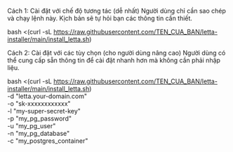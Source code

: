 Cách 1: Cài đặt với chế độ tương tác (dễ nhất)
Người dùng chỉ cần sao chép và chạy lệnh này. Kịch bản sẽ tự hỏi bạn các thông tin cần thiết.

bash <(curl -sL https://raw.githubusercontent.com/TEN_CUA_BAN/letta-installer/main/install_letta.sh)

Cách 2: Cài đặt với các tùy chọn (cho người dùng nâng cao)
Người dùng có thể cung cấp sẵn thông tin để cài đặt nhanh hơn mà không cần phải nhập liệu.

bash <(curl -sL https://raw.githubusercontent.com/TEN_CUA_BAN/letta-installer/main/install_letta.sh) \
-d "letta.your-domain.com" \
-o "sk-xxxxxxxxxxxx" \
-l "my-super-secret-key" \
-p "my_pg_password" \
-u "my_pg_user" \
-n "my_pg_database" \
-c "my_postgres_container"
